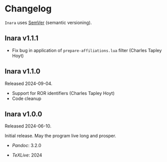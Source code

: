 # Changelog

`Inara` uses [SemVer][] (semantic versioning).

## Inara v1.1.1

- Fix bug in application of `prepare-affiliations.lua` filter (Charles Tapley Hoyt)

## Inara v1.1.0

Released 2024-09-04.

- Support for ROR identifiers (Charles Tapley Hoyt)
- Code cleanup

## Inara v1.0.0

Released 2024-06-10.

Initial release. May the program live long and prosper.

- *Pandoc*: 3.2.0
- *TeXLive*: 2024


  [SemVer]: https://semver.org
